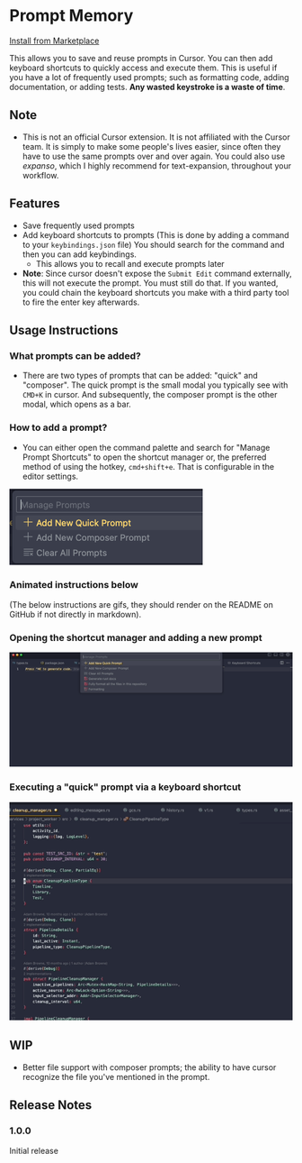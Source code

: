 # Prompt Memory

[Install from Marketplace](https://marketplace.visualstudio.com/items?itemName=abrowne2.prompt-memory)

This allows you to save and reuse prompts in Cursor.
You can then add keyboard shortcuts to quickly access and execute them. This is useful if you have a lot of frequently used prompts; such as formatting code, adding documentation, or adding tests. **Any wasted keystroke is a waste of time**.

## Note

- This is not an official Cursor extension. It is not affiliated with the Cursor team. It is simply to make some people's lives easier, since often they have to use the same prompts over and over again. You could also use *expanso*, which I highly recommend for text-expansion, throughout your workflow.

## Features

- Save frequently used prompts
- Add keyboard shortcuts to prompts
    (This is done by adding a command to your `keybindings.json` file)
    You should search for the command and then you can add keybindings.
    - This allows you to recall and execute prompts later
- **Note**: Since cursor doesn't expose the `Submit Edit` command externally, this will not execute the prompt. You must still do that. If you wanted, you could chain the keyboard shortcuts you make with a third party tool to fire the enter key afterwards.

## Usage Instructions

### What prompts can be added?

- There are two types of prompts that can be added: "quick" and "composer". The quick prompt is the small modal you typically see with `CMD+K` in cursor. And subsequently, the composer prompt is the other modal, which opens as a bar.

### How to add a prompt? 

- You can either open the command palette and search for "Manage Prompt Shortcuts" to open the shortcut manager or, the preferred method of using the hotkey, `cmd+shift+e`. That is configurable in the editor settings.

![Manage Prompt Shortcuts](https://github.com/abrowne2/prompt-memory/blob/main/usage_gifs/manageshortcuts.png)

### Animated instructions below  

(The below instructions are gifs, they should render on the README on GitHub if not directly in markdown).

### Opening the shortcut manager and adding a new prompt

![Opening the shortcut manager and adding a new prompt](https://github.com/abrowne2/prompt-memory/blob/main/usage_gifs/enterandexecute.gif)

### Executing a "quick" prompt via a keyboard shortcut

![Executing a "quick" prompt](https://github.com/abrowne2/prompt-memory/blob/main/usage_gifs/executingprompt.gif)

## WIP 

- Better file support with composer prompts; the ability to have cursor recognize the file you've mentioned in the prompt.

## Release Notes

### 1.0.0

Initial release